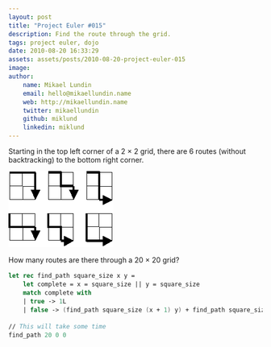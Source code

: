 ```yaml
---
layout: post
title: "Project Euler #015"
description: Find the route through the grid.
tags: project euler, dojo
date: 2010-08-20 16:33:29
assets: assets/posts/2010-08-20-project-euler-015
image: 
author:
    name: Mikael Lundin
    email: hello@mikaellundin.name
    web: http://mikaellundin.name
    twitter: mikaellundin
    github: miklund
    linkedin: miklund
---
```


Starting in the top left corner of a 2 &times; 2 grid, there are 6 routes (without backtracking) to the bottom right corner.

![project euler 15](/assets/posts/2010-08-20-project-euler-015/p_015.gif)

How many routes are there through a 20 &times; 20 grid?

```fsharp
let rec find_path square_size x y = 
    let complete = x = square_size || y = square_size
    match complete with
    | true -> 1L
    | false -> (find_path square_size (x + 1) y) + find_path square_size x (y + 1)

// This will take some time
find_path 20 0 0
```
